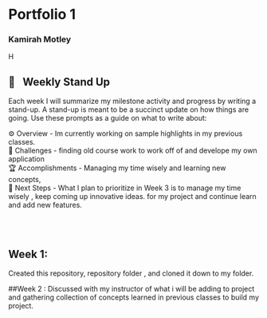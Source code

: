 

<br>

#  Portfolio 1

### Kamirah Motley


H
<br>

## 📢 &nbsp; Weekly Stand Up

Each week I will summarize my milestone activity and progress by writing a stand-up. A stand-up is meant to be a succinct update on how things are going. Use these prompts as a guide on what to write about:

⚙️ Overview - Im currently working on sample highlights in my previous classes.
<br>
🌵 Challenges -  finding old course work to work off of and develope my own application
<br>
🏆 Accomplishments - Managing my time wisely  and learning new concepts, 
<br>
🔮 Next Steps - What I plan to prioritize in Week 3 is to manage my time wisely , keep coming up innovative ideas. for my project and continue learn and add new features.

<br>




<br>

## Week 1:
Created this repository, repository folder , and cloned it down to my folder. 


##Week 2 : 
Discussed with my instructor of what i will be adding to project and gathering collection of concepts learned in previous classes to build my project.





